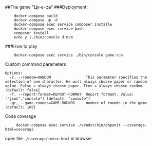 ##The game "Цу-е-фа"
###Deployment:
```
    docker-compose build
    docker-compose up -d
    docker-compose exec service composer installw
    docker-compose exec service bash
    composer install
    echo y |./bin/console d:m:m 
```

###How to play

```
    docker-compose exec service ./bin/console game:run
```
Custom command parameters
```
Options:
  -r, --random=RANDOM                This parameter specifies the selection of one character. He will always choose paper or random value. False = always choose paper. True = always choose random [default: false]
  -f, --report-format=REPORT-FORMAT  Report formant. Value: ["json","console"] [default: "console"]
  -gr, --game-rounds=GAME-ROUNDS     number of rounds in the game [default: 100]
```

Code coverage
```
     docker-compose exec service ./vendor/bin/phpunit --coverage-html=coverage
```

open file `./coverage/index.html` in browser